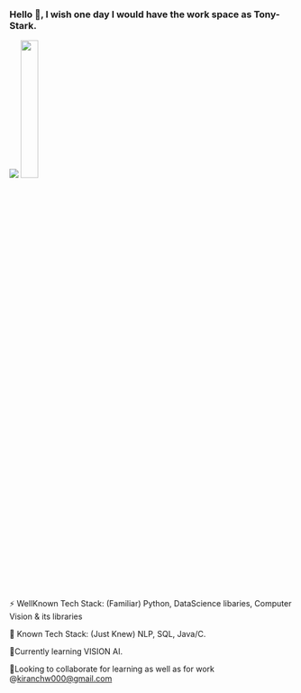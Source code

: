 ### Hello 👋, I wish one day I would have the work space as Tony-Stark.

<img src="https://github.com/kishkath/kishkath/assets/60026221/02d79157-d662-4037-af35-7628d8bb70b0" >

<img src = "https://github.com/kishkath/kishkath/assets/60026221/b5c00a84-f50d-4237-a971-dc2c71e7bd99" width = 25% height = 25%>

⚡ WellKnown Tech Stack: (Familiar)
    Python, DataScience libaries, Computer Vision & its libraries

🤔 Known Tech Stack: (Just Knew)
    NLP, SQL, Java/C. 

🌱Currently learning VISION AI.

🔭Looking to collaborate for learning as well as for work @kiranchw000@gmail.com


<!--
**kishkath/kishkath** is a ✨ _special_ ✨ repository because its `README.md` (this file) appears on your GitHub profile.

Here are some ideas to get you started:

- 🔭 I’m currently working on ...
- 🌱 I’m currently learning ...
- 👯 I’m looking to collaborate on ...
- 🤔 I’m looking for help with ...
- 💬 Ask me about ...
- 📫 How to reach me: ...
- 😄 Pronouns: ...
- ⚡ Fun fact: ...
-->
